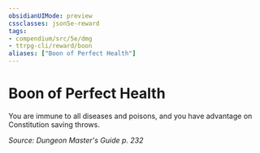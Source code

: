 ```yaml
---
obsidianUIMode: preview
cssclasses: json5e-reward
tags:
- compendium/src/5e/dmg
- ttrpg-cli/reward/boon
aliases: ["Boon of Perfect Health"]
---
```

# Boon of Perfect Health

You are immune to all diseases and poisons, and you have advantage on Constitution saving throws.

*Source: Dungeon Master's Guide p. 232*